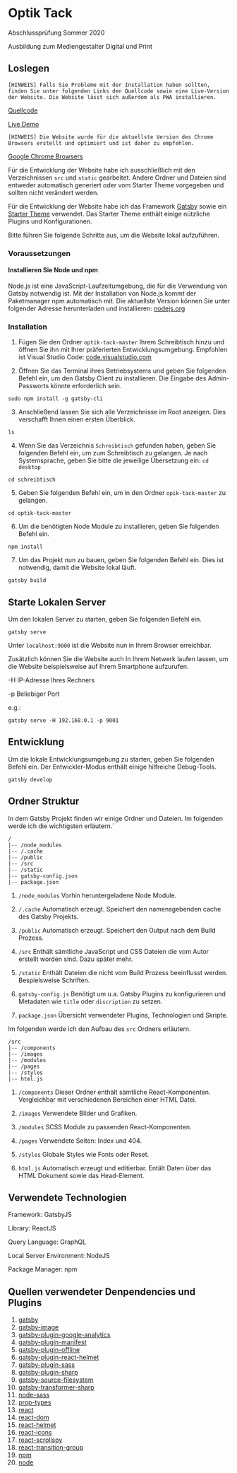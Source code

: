 # Optik Tack

Abschlussprüfung Sommer 2020

Ausbildung zum Mediengestalter Digital und Print

## Loslegen

`[HINWEIS] Falls Sie Probleme mit der Installation haben sollten, finden Sie unter folgenden Links den Quellcode sowie eine Live-Version der Website. Die Website lässt sich außerdem als PWA installieren.`

[Quellcode](https://github.com/calvinhnzr/optik-tack)

[Live Demo](https://optik-tack.app/)

`[HINWEIS] Die Website wurde für die aktuellste Version des Chrome Browsers erstellt und optimiert und ist daher zu empfehlen.`

[Google Chrome Browsers](https://www.google.com/intl/de/chrome/)

Für die Entwicklung der Website habe ich ausschließlich mit den Verzeichnissen `src` und `static` gearbeitet. Andere Ordner und Dateien sind entweder automatisch generiert oder vom Starter Theme vorgegeben und sollten nicht verändert werden.

Für die Entwicklung der Website habe ich das Framework [Gatsby](https://www.gatsbyjs.org/) sowie ein [Starter Theme](https://github.com/gatsbyjs/gatsby-starter-default) verwendet. Das Starter Theme enthält einige nützliche Plugins und Konfigurationen.

Bitte führen Sie folgende Schritte aus, um die Website lokal aufzuführen.

### Voraussetzungen

#### Installieren Sie Node und npm

Node.js ist eine JavaScript-Laufzeitumgebung, die für die Verwendung von Gatsby notwendig ist.
Mit der Installation von Node.js kommt der Paketmanager npm automatisch mit. Die aktuellste Version können Sie unter folgender Adresse herunterladen und installieren: [nodejs.org](https://nodejs.org)

### Installation

1. Fügen Sie den Ordner `optik-tack-master` Ihrem Schreibtisch hinzu und öffnen Sie ihn mit Ihrer präferierten Entwicklungsumgebung. Empfohlen ist Visual Studio Code: [code.visualstudio.com](https://code.visualstudio.com/)

2. Öffnen Sie das Terminal ihres Betriebsystems und geben Sie folgenden Befehl ein, um den Gatsby Client zu installieren. Die Eingabe des Admin-Passworts könnte erforderlich sein.

```
sudo npm install -g gatsby-cli
```

3. Anschließend lassen Sie sich alle Verzeichnisse im Root anzeigen. Dies verschafft Ihnen einen ersten Überblick.

```
ls
```

4. Wenn Sie das Verzeichnis `Schreibtisch` gefunden haben, geben Sie folgenden Befehl ein, um zum Schreibtisch zu gelangen. Je nach Systemsprache, geben Sie bitte die jeweilige Übersetzung ein: `cd desktop`

```
cd schreibtisch
```

5. Geben Sie folgenden Befehl ein, um in den Ordner `opik-tack-master` zu gelangen.

```
cd optik-tack-master
```

6. Um die benötigten Node Module zu installieren, geben Sie folgenden Befehl ein.

```
npm install
```

7. Um das Projekt nun zu bauen, geben Sie folgenden Befehl ein. Dies ist notwendig, damit die Website lokal läuft.

```
gatsby build
```

## Starte Lokalen Server

Um den lokalen Server zu starten, geben Sie folgenden Befehl ein.

```
gatsby serve
```

Unter `localhost:9000` ist die Website nun in Ihrem Browser erreichbar.

Zusätzlich können Sie die Website auch In Ihrem Netwerk laufen lassen, um die Website beispielsweise auf Ihrem Smartphone aufzurufen.

-H IP-Adresse Ihres Rechners

-p Beliebiger Port

e.g.:

```
gatsby serve -H 192.168.0.1 -p 9001
```

## Entwicklung

Um die lokale Entwicklungsumgebung zu starten, geben Sie folgenden Befehl ein. Der Entwickler-Modus enthält einige hilfreiche Debug-Tools.

```
gatsby develop
```

## Ordner Struktur

In dem Gatsby Projekt finden wir einige Ordner und Dateien. Im folgenden werde ich die wichtigsten erläutern.´

```
/
|-- /node_modules
|-- /.cache
|-- /public
|-- /src
|-- /static
|-- gatsby-config.json
|-- package.json
```

1. `/node_modules` Vorhin heruntergeladene Node Module.

2. `/.cache` Automatisch erzeugt. Speichert den namensgebenden cache des Gatsby Projekts.

3. `/public` Automatisch erzeugt. Speichert den Output nach dem Build Prozess.

4. `/src` Enthält sämtliche JavaScript und CSS Dateien die vom Autor erstellt worden sind. Dazu später mehr.

5. `/static` Enthält Dateien die nicht vom Build Prozess beeinflusst werden. Bespielsweise Schriften.

6. `gatsby-config.js` Benötigt um u.a. Gatsby Plugins zu konfigurieren und Metadaten wie `title` oder `discription` zu setzen.

7. `package.json` Übersicht verwendeter Plugins, Technologien und Skripte.

Im folgenden werde ich den Aufbau des `src` Ordners erläutern.

```
/src
|-- /components
|-- /images
|-- /modules
|-- /pages
|-- /styles
|-- html.js
```

1. `/components` Dieser Ordner enthält sämtliche React-Komponenten. Vergleichbar mit verschiedenen Bereichen einer HTML Datei.

2. `/images` Verwendete Bilder und Grafiken.

3. `/modules` SCSS Module zu passenden React-Komponenten.

4. `/pages` Verwendete Seiten: Index und 404.

5. `/styles` Globale Styles wie Fonts oder Reset.

6. `html.js` Automatisch erzeugt und editierbar. Entält Daten über das HTML Dokument sowie das Head-Element.

## Verwendete Technologien

Framework: GatsbyJS

Library: ReactJS

Query Language: GraphQL

Local Server Environment: NodeJS

Package Manager: npm

## Quellen verwendeter Denpendencies und Plugins

1. [gatsby](https://www.gatsbyjs.org/)
2. [gatsby-image](https://www.gatsbyjs.org/packages/gatsby-image/)
3. [gatsby-plugin-google-analytics](https://www.gatsbyjs.org/packages/gatsby-plugin-google-analytics/?=goog)
4. [gatsby-plugin-manifest](https://www.gatsbyjs.org/packages/gatsby-plugin-manifest/?=gatsby-plugin-manifest)
5. [gatsby-plugin-offline](https://www.gatsbyjs.org/packages/gatsby-plugin-manifest/?=gatsby-plugin-offline)
6. [gatsby-plugin-react-helmet](https://www.gatsbyjs.org/packages/gatsby-plugin-react-helmet/?=gatsby-plugin-react-helmet)
7. [gatsby-plugin-sass](https://www.gatsbyjs.org/packages/gatsby-plugin-sass/?=gatsby-plugin-sass)
8. [gatsby-plugin-sharp](https://www.gatsbyjs.org/packages/gatsby-plugin-sass/?=gatsby-plugin-sharp)
9. [gatsby-source-filesystem](https://www.gatsbyjs.org/packages/gatsby-source-filesystem/?=gatsby-source-filesystem)
10. [gatsby-transformer-sharp](https://www.gatsbyjs.org/packages/gatsby-transformer-sharp/?=gatsby-transformer-sharp)
11. [node-sass](https://www.npmjs.com/package/node-sass)
12. [prop-types](https://www.npmjs.com/package/prop-types)
13. [react](https://reactjs.org/)
14. [react-dom](https://reactjs.org/docs/react-dom.html)
15. [react-helmet](https://github.com/nfl/react-helmet)
16. [react-icons](https://react-icons.github.io/react-icons/)
17. [react-scrollspy](https://makotot.github.io/react-scrollspy/)
18. [react-transition-group](https://reactcommunity.org/react-transition-group/)
19. [npm](https://www.npmjs.com/)
20. [node](https://nodejs.org/en/)
